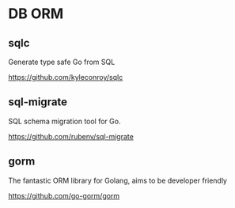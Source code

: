 # DB ORM

## sqlc

Generate type safe Go from SQL

https://github.com/kyleconroy/sqlc

## sql-migrate

SQL schema migration tool for Go.

https://github.com/rubenv/sql-migrate

## gorm

The fantastic ORM library for Golang, aims to be developer friendly

https://github.com/go-gorm/gorm



